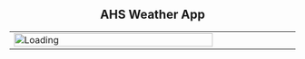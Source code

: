 <h2 align="center">AHS Weather App</h2>

<html>
<body>
<table width="100%">
  <tr>
  <td width="33.3%"><img src="https://github.com/ahoteshanul/Images/blob/main/Weather%20App.jpg" alt="Loading" width="350" height="33%"></td>
  </tr>
</table>
</body>
</html>
